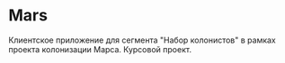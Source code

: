 # Mars
Клиентское приложение для сегмента "Набор колонистов" в рамках проекта колонизации Марса. Курсовой проект.
